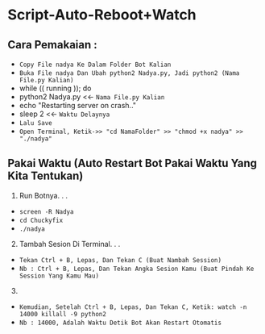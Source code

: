 # Script-Auto-Reboot+Watch
Cara Pemakaian :
------
- `Copy File nadya Ke Dalam Folder Bot Kalian`
- `Buka File nadya Dan Ubah python2 Nadya.py, Jadi python2 (Nama File.py Kalian)`
- while (( running )); do
-    python2 Nadya.py <<- `Nama File.py Kalian`
-    echo "Restarting server on crash.."
-    sleep 2 <<- `Waktu Delaynya`
- `Lalu Save`
- `Open Terminal, Ketik->> "cd NamaFolder" >> "chmod +x nadya" >> "./nadya"`

Pakai Waktu (Auto Restart Bot Pakai Waktu Yang Kita Tentukan)
------
1. Run Botnya. . .
- `screen -R Nadya`
- `cd Chuckyfix`
- `./nadya`

2. Tambah Sesion Di Terminal. . .
- `Tekan Ctrl + B, Lepas, Dan Tekan C (Buat Nambah Session)`
- `Nb : Ctrl + B, Lepas, Dan Tekan Angka Sesion Kamu (Buat Pindah Ke Session Yang Kamu Mau)`

3. 
- `Kemudian, Setelah Ctrl + B, Lepas, Dan Tekan C, Ketik: watch -n 14000 killall -9 python2`
- `Nb : 14000, Adalah Waktu Detik Bot Akan Restart Otomatis`
